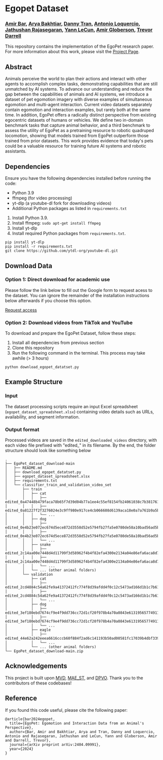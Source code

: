 # Egopet Dataset
### [Amir Bar](https://amirbar.net), [Arya Bakhtiar](), [Danny Tran](), [Antonio Loquercio](https://antonilo.github.io/), [Jathushan Rajasegaran](https://people.eecs.berkeley.edu/~jathushan/), [Yann LeCun](https://yann.lecun.com/), [Amir Globerson](http://www.cs.tau.ac.il/~gamir/), [Trevor Darrell](https://people.eecs.berkeley.edu/~trevor/)

This repository contains the implementation of the EgoPet research paper. For more information about this work, please visit the [Project Page](www.amirbar.net/egopet).

## Abstract

Animals perceive the world to plan their actions and interact with other agents to accomplish complex tasks, demonstrating capabilities that are still unmatched by AI systems. To advance our understanding and reduce the gap between the capabilities of animals and AI systems, we introduce a dataset of pet egomotion imagery with diverse examples of simultaneous egomotion and multi-agent interaction. Current video datasets separately contain egomotion and interaction examples, but rarely both at the same time. In addition, EgoPet offers a radically distinct perspective from existing egocentric datasets of humans or vehicles.  We define two in-domain benchmark tasks that capture animal behavior, and a third benchmark to assess the utility of EgoPet as a pretraining resource to robotic quadruped locomotion, showing that models trained from EgoPet outperform those trained from prior datasets. This work provides evidence that today's pets could be a valuable resource for training future AI systems and robotic assistants.

## Dependencies

Ensure you have the following dependencies installed before running the code:

- Python 3.9
- ffmpeg (for video processing)
- yt-dlp (a youtube-dl fork for downloading videos)
- Additional Python packages as listed in `requirements.txt`

1. Install Python 3.9.
2. Install ffmpeg: `sudo apt-get install ffmpeg`
3. Install yt-dlp
4. Install required Python packages from `requirements.txt`.

```
pip install yt-dlp
pip install -r requirements.txt
git clone https://github.com/ytdl-org/youtube-dl.git
```

## Download Data

### Option 1: Direct download for academic use

Please follow the link below to fill out the Google form to request acess to the dataset. You can ignore the remainder of the installation instructions below afterwards if you choose this option. 

[Request access](https://docs.google.com/forms/d/e/1FAIpQLSdWdutL6VwkFTmoRanpry24ssZicr1ROvyY8rduLWJuPF6-2Q/viewform?usp=pp_url)

### Option 2: Download videos from TikTok and YouTube 

To download and prepare the EgoPet Dataset, follow these steps:

1. Install all dependencies from previous section 
2. Clone this repository  
3. Run the following command in the terminal. This process may take awhile (> 3 hours)

```
python download_egopet_datatset.py
```

## Example Structure 

### Input

The dataset processing scripts require an input Excel spreadsheet (`egopet_dataset_spreadsheet.xlsx`) containing video details such as URLs, availability, and segment information.

### Output format

Processed videos are saved in the `edited_downloaded_videos` directory, with each video file prefixed with "edited_" in its filename. By the end, the folder structure should look like something below

```
.
├── EgoPet_dataset_download-main
│   ├── README.md
│   ├── download_egopet_datatset.py
│   ├── egopet_dataset_spreadsheet.xlsx
│   ├── requirements.txt
│   └── classifier_train_and_validation_video_set
│       ├── train
│       │   ├── cat
│       │   │   ├── edited_0a47448b479faca78b65f7d39d04b77a1ee4c55ef8154fb24061038c7b381761_segment_1.mp4
│       │   │   ├── edited_0a81227f2f3276024e3c9ff980e917ce4cb066608d6139aca18e0a7a761b9a5b_segment_1.mp4
│       │   │   └── ...
│       │   ├── dog
│       │   │   ├── edited_0e4b23e072ec674d5ece872d3558d52e5794fb27fa5e0780de58a10bad56ad5b_segment_078.mp4
│       │   │   ├── edited_0e4b23e072ec674d5ece872d3558d52e5794fb27fa5e0780de58a10bad56ad5b_segment_080.mp4
│       │   │   └── ...
│       │   ├── snake
│       │   │   ├── edited_2c14aa00e7448d4d11799f3d58962f4b4f82efa4300e2134a04e86efa6aca8d7_segment_3.mp4
│       │   │   ├── edited_2c14aa00e7448d4d11799f3d58962f4b4f82efa4300e2134a04e86efa6aca8d7_segment_9.mp4
│       │   │   └── ...
│       │   └── ... (other animal folders)
│       └── validation
│           ├── cat
│           │   ├── edited_2cd4884c54a62fe9a41372412fc774f8d39afdd4f0c12c5473ad166d1b1c7b61_segment_7.mp4
│           │   ├── edited_2cd4884c54a62fe9a41372412fc774f8d39afdd4f0c12c5473ad166d1b1c7b61_segment_45.mp4
│           │   └── ...
│           ├── dog
│           │   ├── edited_3ef180ebd7674cf9e4f9dd736cc72d1cf20f978b4a70a0843e61319565774911_segment_5.mp4
│           │   ├── edited_3ef180ebd7674cf9e4f9dd736cc72d1cf20f978b4a70a0843e61319565774911_segment_6.mp4
│           │   └── ...
│           ├── eagle
│           │   ├── edited_44e62a242eeea6616cccb60f884f2ad6c141193b50ad00581fc17039b4dbf339_segment_9.mp4
│           │   └── ...
│           └── ... (other animal folders)
└── EgoPet_dataset_download-main.zip
```

## Acknowledgements

This project is built upon [MVD](https://github.com/ruiwang2021/mvd/tree/main), [MAE_ST](https://github.com/facebookresearch/mae_st), and [DPVO](https://github.com/princeton-vl/DPVO). Thank you to the contributors of these codebases!

## Reference
If you found this code useful, please cite the following paper:

```
@article{bar2024egopet,
  title={EgoPet: Egomotion and Interaction Data from an Animal's Perspective},
  author={Bar, Amir and Bakhtiar, Arya and Tran, Danny and Loquercio, Antonio and Rajasegaran, Jathushan and LeCun, Yann and Globerson, Amir and Darrell, Trevor},
  journal={arXiv preprint arXiv:2404.09991},
  year={2024}
}
```

 
